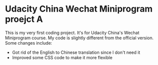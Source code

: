 # Udacity China Wechat Miniprogram proejct A
This is my very first coding project. It's for Udacity China's Wechat Miniprogram course.
My code is slightly different from the official version. Some changes include:

- Got rid of the English to Chinese translation since I don't need it
- Improved some CSS code to make it more flexible 

